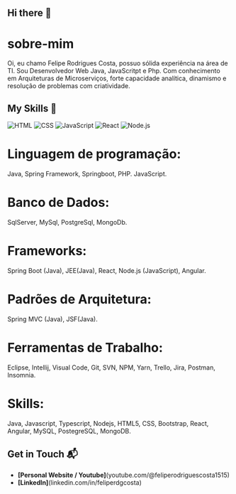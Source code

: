 ## Hi there 👋

# sobre-mim
Oi, eu chamo Felipe Rodrigues Costa, possuo sólida experiência na área de TI. Sou Desenvolvedor Web Java, JavaScritpt e Php. Com conhecimento em Arquiteturas de Microserviços, forte capacidade analítica, dinamismo e resolução de problemas com criatividade.

## My Skills 🧠

![HTML](https://img.shields.io/badge/-HTML-E34F26?style=flat-square&logo=html5&logoColor=white)
![CSS](https://img.shields.io/badge/-CSS-1572B6?style=flat-square&logo=css3&logoColor=white)
![JavaScript](https://img.shields.io/badge/-JavaScript-F7DF1E?style=flat-square&logo=javascript&logoColor=black)
![React](https://img.shields.io/badge/-React-61DAFB?style=flat-square&logo=react&logoColor=black)
![Node.js](https://img.shields.io/badge/-Node.js-339933?style=flat-square&logo=node.js&logoColor=white)

# Linguagem de programação:
Java, Spring Framework, Springboot, PHP. JavaScript.

# Banco de Dados:
SqlServer, MySql, PostgreSql, MongoDb.

# Frameworks:
Spring Boot (Java), JEE(Java), React, Node.js (JavaScript), Angular.

# Padrões de Arquitetura:
Spring MVC (Java), JSF(Java).

# Ferramentas de Trabalho:
Eclipse, Intellij, Visual Code, Git, SVN, NPM, Yarn, Trello, Jira, Postman, Insomnia.

# Skills:
Java, Javascript, Typescript, Nodejs, HTML5, CSS, Bootstrap, React, Angular, MySQL, PostegreSQL, MongoDB.

## Get in Touch 📬

- **[Personal Website / Youtube]**(youtube.com/@feliperodriguescosta1515)
- **[LinkedIn]**(linkedin.com/in/feliperdgcosta)

<!--
**felipecosta2000/felipecosta2000** is a ✨ _special_ ✨ repository because its `README.md` (this file) appears on your GitHub profile.

Here are some ideas to get you started:

- 🔭 I’m currently working on ...
- 🌱 I’m currently learning ...
- 👯 I’m looking to collaborate on ...
- 🤔 I’m looking for help with ...
- 💬 Ask me about ...
- 📫 How to reach me: ...
- 😄 Pronouns: ...
- ⚡ Fun fact: ...
-->
